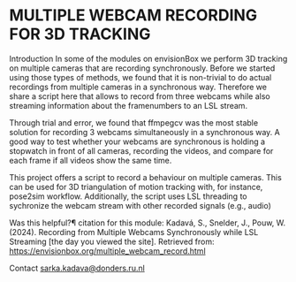 # MULTIPLE WEBCAM RECORDING FOR 3D TRACKING

Introduction
In some of the modules on envisionBox we perform 3D tracking on multiple cameras that are recording synchronously. Before we started using those types of methods, we found that it is non-trivial to do actual recordings from multiple cameras in a synchronous way. Therefore we share a script here that allows to record from three webcams while also streaming information about the framenumbers to an LSL stream.

Through trial and error, we found that ffmpegcv was the most stable solution for recording 3 webcams simultaneously in a synchronous way. A good way to test whether your webcams are synchronous is holding a stopwatch in front of all cameras, recording the videos, and compare for each frame if all videos show the same time.

This project offers a script to record a behaviour on multiple cameras. This can be used for 3D triangulation of motion tracking with, for instance, pose2sim workflow. Additionally, the script uses LSL threading to sychronize the webcam stream with other recorded signals (e.g., audio)

Was this helpful?¶
citation for this module: Kadavá, S., Snelder, J., Pouw, W. (2024). Recording from Multiple Webcams Synchronously while LSL Streaming [the day you viewed the site]. Retrieved from: https://envisionbox.org/multiple_webcam_record.html

Contact
sarka.kadava@donders.ru.nl